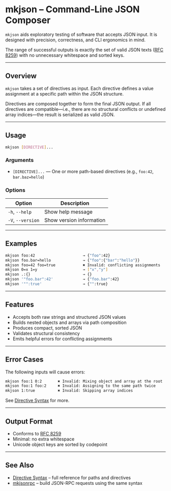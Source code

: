 # mkjson – Command-Line JSON Composer

`mkjson` aids exploratory testing of software that accepts JSON input.
It is designed with precision, correctness, and CLI ergonomics in mind.

The range of successful outputs is exactly the set of valid JSON texts ([RFC 8259]) with
no unnecessary whitespace and sorted keys.

---

## Overview

`mkjson` takes a set of directives as input.
Each directive defines a value assignment at a specific path within the JSON structure.

Directives are composed together to form the final JSON output.
If all directives are compatible—i.e., there are no structural conflicts or undefined
array indices—the result is serialized as valid JSON.

---

## Usage

```sh
mkjson [DIRECTIVE]...
```

### Arguments

- `[DIRECTIVE]...`  — One or more path-based directives (e.g., `foo:42`, `bar.baz=hello`)

### Options

| Option             | Description             |
|--------------------|-------------------------|
| `-h`, `--help`     | Show help message       |
| `-V`, `--version`  | Show version information|

---

## Examples

```sh
mkjson foo:42                     → {"foo":42}
mkjson foo.bar=hello              → {"foo":{"bar":"hello"}}
mkjson foo=42 foo=true            ✖ Invalid: conflicting assignments
mkjson 0=x 1=y                    → ["x","y"]
mkjson .:{}                       → {}
mkjson '"foo.bar":42'             → {"foo.bar":42}
mkjson '"":true'                  → {"":true}
```

---

## Features

- Accepts both raw strings and structured JSON values
- Builds nested objects and arrays via path composition
- Produces compact, sorted JSON
- Validates structural consistency
- Emits helpful errors for conflicting assignments

---

## Error Cases

The following inputs will cause errors:

```sh
mkjson foo:1 0:2       ✖ Invalid: Mixing object and array at the root
mkjson foo:1 foo:2     ✖ Invalid: Assigning to the same path twice
mkjson 1:true          ✖ Invalid: Skipping array indices
```

See [Directive Syntax](./directive-syntax.md#composition) for more.

---

## Output Format

- Conforms to [RFC 8259]
- Minimal: no extra whitespace
- Unicode object keys are sorted by codepoint

---

## See Also

- [Directive Syntax](./directive-syntax.md) – full reference for paths and directives
- [mkjsonrpc](./mkjsonrpc.md) – build JSON-RPC requests using the same syntax

[RFC 8259]: https://www.rfc-editor.org/rfc/rfc8259
